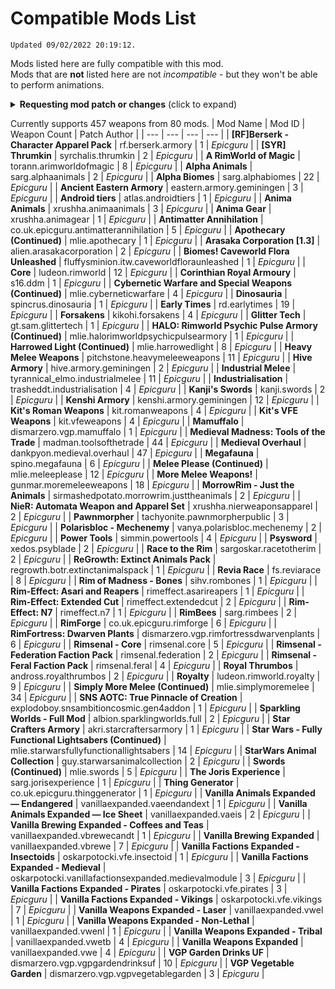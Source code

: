 # Compatible Mods List
`Updated 09/02/2022 20:19:12.`  

Mods listed here are fully compatible with this mod.  
Mods that are **not** listed here are not *incompatible* - but they won't be able to perform animations.  

<details>
<summary><b>Requesting mod patch or changes</b> (click to expand)</summary>

## Requesting new patch
Open an issue here on Github or leave a comment on the Steam Workshop page.  
Please be polite and understanding - I only have so much time and motivation to make patches.

## Requesting changes
Have you spotted a weapon that can perform some animations that it shouldn't?  
Maybe a weapon that is too large or small?  
Open an issue or leave a comment on the Workshop page - or even better, submit a Pull Request!
</details>

Currently supports 457 weapons from 80 mods.
  | Mod Name | Mod ID | Weapon Count | Patch Author |
| --- | --- | --- | --- |
| **[RF]Berserk - Character Apparel Pack** | rf.berserk.armory | 1 | *Epicguru* |
| **[SYR] Thrumkin** | syrchalis.thrumkin | 2 | *Epicguru* |
| **A RimWorld of Magic** | torann.arimworldofmagic | 8 | *Epicguru* |
| **Alpha Animals** | sarg.alphaanimals | 2 | *Epicguru* |
| **Alpha Biomes** | sarg.alphabiomes | 22 | *Epicguru* |
| **Ancient Eastern Armory** | eastern.armory.geminingen | 3 | *Epicguru* |
| **Android tiers** | atlas.androidtiers | 1 | *Epicguru* |
| **Anima Animals** | xrushha.animaanimals | 3 | *Epicguru* |
| **Anima Gear** | xrushha.animagear | 1 | *Epicguru* |
| **Antimatter Annihilation** | co.uk.epicguru.antimatterannihilation | 5 | *Epicguru* |
| **Apothecary (Continued)** | mlie.apothecary | 1 | *Epicguru* |
| **Arasaka Corporation [1.3]** | alien.arasakacorporation | 2 | *Epicguru* |
| **Biomes! Caveworld Flora Unleashed** | fluffysminion.itw.caveworldfloraunleashed | 1 | *Epicguru* |
| **Core** | ludeon.rimworld | 12 | *Epicguru* |
| **Corinthian Royal Armoury** | s16.ddm | 1 | *Epicguru* |
| **Cybernetic Warfare and Special Weapons (Continued)** | mlie.cyberneticwarfare | 4 | *Epicguru* |
| **Dinosauria** | spincrus.dinosauria | 1 | *Epicguru* |
| **Early Times** | rd.earlytimes | 19 | *Epicguru* |
| **Forsakens** | kikohi.forsakens | 4 | *Epicguru* |
| **Glitter Tech** | gt.sam.glittertech | 1 | *Epicguru* |
| **HALO: Rimworld Psychic Pulse Armory (Continued)** | mlie.halorimworldpsychicpulsearmory | 1 | *Epicguru* |
| **Harrowed Light (Continued)** | mlie.harrowedlight | 8 | *Epicguru* |
| **Heavy Melee Weapons** | pitchstone.heavymeleeweapons | 11 | *Epicguru* |
| **Hive Armory** | hive.armory.geminingen | 2 | *Epicguru* |
| **Industrial Melee** | tyrannical_elmo.industrialmelee | 11 | *Epicguru* |
| **Industrialisation** | trasheddt.industrialisation | 4 | *Epicguru* |
| **Kanji's Swords** | kanji.swords | 2 | *Epicguru* |
| **Kenshi Armory** | kenshi.armory.geminingen | 12 | *Epicguru* |
| **Kit's Roman Weapons** | kit.romanweapons | 4 | *Epicguru* |
| **Kit's VFE Weapons** | kit.vfeweapons | 4 | *Epicguru* |
| **Mamuffalo** | dismarzero.vgp.mamuffalo | 1 | *Epicguru* |
| **Medieval Madness: Tools of the Trade** | madman.toolsofthetrade | 44 | *Epicguru* |
| **Medieval Overhaul** | dankpyon.medieval.overhaul | 47 | *Epicguru* |
| **Megafauna** | spino.megafauna | 6 | *Epicguru* |
| **Melee Please (Continued)** | mlie.meleeplease | 12 | *Epicguru* |
| **More Melee Weapons!** | gunmar.moremeleeweapons | 18 | *Epicguru* |
| **MorrowRim - Just the Animals** | sirmashedpotato.morrowrim.justtheanimals | 2 | *Epicguru* |
| **NieR: Automata Weapon and Apparel Set** | xrushha.nierweaponsapparel | 2 | *Epicguru* |
| **Pawnmorpher** | tachyonite.pawnmorpherpublic | 3 | *Epicguru* |
| **Polarisbloc - Mechenemy** | vanya.polarisbloc.mechenemy | 2 | *Epicguru* |
| **Power Tools** | simmin.powertools | 4 | *Epicguru* |
| **Psysword** | xedos.psyblade | 2 | *Epicguru* |
| **Race to the Rim** | sargoskar.racetotherim | 2 | *Epicguru* |
| **ReGrowth: Extinct Animals Pack** | regrowth.botr.extinctanimalspack | 1 | *Epicguru* |
| **Revia Race** | fs.reviarace | 8 | *Epicguru* |
| **Rim of Madness - Bones** | sihv.rombones | 1 | *Epicguru* |
| **Rim-Effect: Asari and Reapers** | rimeffect.asarireapers | 1 | *Epicguru* |
| **Rim-Effect: Extended Cut** | rimeffect.extendedcut | 2 | *Epicguru* |
| **Rim-Effect: N7** | rimeffect.n7 | 1 | *Epicguru* |
| **RimBees** | sarg.rimbees | 2 | *Epicguru* |
| **RimForge** | co.uk.epicguru.rimforge | 6 | *Epicguru* |
| **RimFortress: Dwarven Plants** | dismarzero.vgp.rimfortressdwarvenplants | 6 | *Epicguru* |
| **Rimsenal - Core** | rimsenal.core | 5 | *Epicguru* |
| **Rimsenal - Federation Faction Pack** | rimsenal.federation | 2 | *Epicguru* |
| **Rimsenal - Feral Faction Pack** | rimsenal.feral | 4 | *Epicguru* |
| **Royal Thrumbos** | andross.royalthrumbos | 2 | *Epicguru* |
| **Royalty** | ludeon.rimworld.royalty | 9 | *Epicguru* |
| **Simply More Melee (Continued)** | mlie.simplymoremelee | 34 | *Epicguru* |
| **SNS AOTC: True Pinnacle of Creation** | explodoboy.snsambitioncosmic.gen4addon | 1 | *Epicguru* |
| **Sparkling Worlds - Full Mod** | albion.sparklingworlds.full | 2 | *Epicguru* |
| **Star Crafters Armory** | akri.starcraftersarmory | 1 | *Epicguru* |
| **Star Wars - Fully Functional Lightsabers (Continued)** | mlie.starwarsfullyfunctionallightsabers | 14 | *Epicguru* |
| **StarWars Animal Collection** | guy.starwarsanimalcollection | 2 | *Epicguru* |
| **Swords (Continued)** | mlie.swords | 5 | *Epicguru* |
| **The Joris Experience** | sarg.jorisexperience | 1 | *Epicguru* |
| **Thing Generator** | co.uk.epicguru.thinggenerator | 1 | *Epicguru* |
| **Vanilla Animals Expanded — Endangered** | vanillaexpanded.vaeendandext | 1 | *Epicguru* |
| **Vanilla Animals Expanded — Ice Sheet** | vanillaexpanded.vaeis | 2 | *Epicguru* |
| **Vanilla Brewing Expanded - Coffees and Teas** | vanillaexpanded.vbrewecandt | 1 | *Epicguru* |
| **Vanilla Brewing Expanded** | vanillaexpanded.vbrewe | 7 | *Epicguru* |
| **Vanilla Factions Expanded - Insectoids** | oskarpotocki.vfe.insectoid | 1 | *Epicguru* |
| **Vanilla Factions Expanded - Medieval** | oskarpotocki.vanillafactionsexpanded.medievalmodule | 3 | *Epicguru* |
| **Vanilla Factions Expanded - Pirates** | oskarpotocki.vfe.pirates | 3 | *Epicguru* |
| **Vanilla Factions Expanded - Vikings** | oskarpotocki.vfe.vikings | 7 | *Epicguru* |
| **Vanilla Weapons Expanded - Laser** | vanillaexpanded.vwel | 1 | *Epicguru* |
| **Vanilla Weapons Expanded - Non-Lethal** | vanillaexpanded.vwenl | 1 | *Epicguru* |
| **Vanilla Weapons Expanded - Tribal** | vanillaexpanded.vwetb | 4 | *Epicguru* |
| **Vanilla Weapons Expanded** | vanillaexpanded.vwe | 4 | *Epicguru* |
| **VGP Garden Drinks UF** | dismarzero.vgp.vgpgardendrinksuf | 10 | *Epicguru* |
| **VGP Vegetable Garden** | dismarzero.vgp.vgpvegetablegarden | 3 | *Epicguru* |
